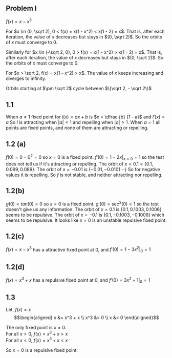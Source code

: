 ## Problem I

$f(x) = x - x^3$

For $x \in (0, \sqrt 2), 0 < f(x) = x(1 - x^2) < x(1 - 2) = x$. That is, after
each iteration, the value of $x$ decreases but stays in $(0, \sqrt 2)$. So the
orbits of $x$ must converge to $0$.

Similarly for $x \in (-\sqrt 2, 0), 0 > f(x) = x(1 - x^2) > x(1 - 2) = x$. That
is, after each iteration, the value of $x$ decreases but stays in $(0, \sqrt
2)$. So the orbits of $x$ must converge to $0$.

For $x > \sqrt 2, f(x) = x(1 - x^2) > x$. The value of $x$ keeps increasing and
diverges to infinity.

Orbits starting at $\pm \sqrt 2$ cycle between $\{\sqrt 2, - \sqrt 2\}$

## 1.1

When $a \ne 1$ fixed point for $l(x) = ax + b$ is $x = \dfrac {b} {1 - a}$ and $l'(x) = a$
So $l$ is attracting when $|a| < 1$ and repelling when $|a| > 1$. When $a = 1$
all points are fixed points, and none of them are attracting or repelling.

## 1.2 (a)

$f(0) = 0 - 0^2 = 0$ so $x = 0$ is a fixed point. $f'(0) = 1 - 2x |_{x=0} = 1$
so the test does not tell us if it's attracting or repelling. The orbit of $x =
0.1 = \{ 0.1, 0.099, 0.089 \}$. The orbit of $x = -0.01$ is $\{ -0.01, - 0.0101
\cdots \}$ So for negative values it is repelling. So $f$ is not stable, and
neither attracting nor repelling.

## 1.2(b)

$g(0) = tan(0) = 0$ so $x = 0$ is a fixed point. $g'(0) = \sec^2(0) = 1$ so the
test doesn't give us any information. The orbit of $x = 0.1$ is $\{0.1, 0.1003,
0.1006\}$ seems to be repulsive. The orbit of $x = -0.1$ is $\{0.1, -0.1003,
-0.1006 \}$ which seems to be repulsive.  It looks like $x = 0$ is an unstable
repulsive fixed point.

## 1.2(c)

$f(x) = x - x^3$ has a attractive fixed point at $0$, and $f'(0) = 1 - 3x^2|_0 = 1$

## 1.2(d)

$f(x) = x^3 + x$ has a repulsive fixed point at $0$, and $f'(0) = 3x^2 + 1|_0 = 1$

## 1.3

Let, $f(x) = x$
$$\begin{aligned}
x &= x^3 + x \\
x^3 &= 0 \\
x &= 0
\end{aligned}$$

The only fixed point is $x = 0$.  
For all $x > 0$, $f(x) = x^3 + x > x$  
For all $x < 0$, $f(x) = x^3 + x < x$ 

So $x = 0$ is a repulsive fixed point.

